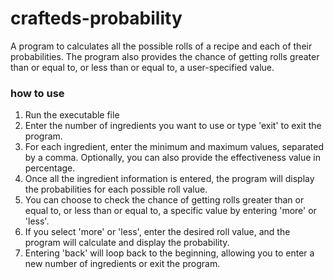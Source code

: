 # crafteds-probability
A program to calculates all the possible rolls of a recipe and each of their probabilities. The program also provides the chance of getting rolls greater than or equal to, or less than or equal to, a user-specified value.

### how to use
1. Run the executable file
2. Enter the number of ingredients you want to use or type 'exit' to exit the program.
3. For each ingredient, enter the minimum and maximum values, separated by a comma. Optionally, you can also provide the effectiveness value in percentage.
4. Once all the ingredient information is entered, the program will display the probabilities for each possible roll value.
5. You can choose to check the chance of getting rolls greater than or equal to, or less than or equal to, a specific value by entering 'more' or 'less'.
6. If you select 'more' or 'less', enter the desired roll value, and the program will calculate and display the probability.
7. Entering 'back' will loop back to the beginning, allowing you to enter a new number of ingredients or exit the program.

